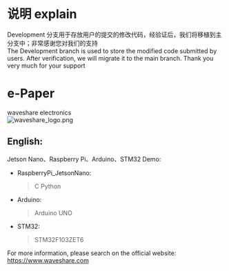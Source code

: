 ﻿# 说明 explain
Development 分支用于存放用户的提交的修改代码，经验证后，我们将移植到主分支中；非常感谢您对我们的支持</br>
The Development branch is used to store the modified code submitted by users. After verification, we will migrate it to the main branch. Thank you very much for your support 

# e-Paper  
waveshare electronics</br>
![waveshare_logo.png](waveshare_logo.png)

## English:  
Jetson Nano、Raspberry Pi、Arduino、STM32 Demo:  </br>
* RaspberryPi_JetsonNano:  
    > C
    > Python
* Arduino:  
    > Arduino UNO  
* STM32:  
    > STM32F103ZET6 
    
For more information, please search on the official website:   </br>
https://www.waveshare.com



